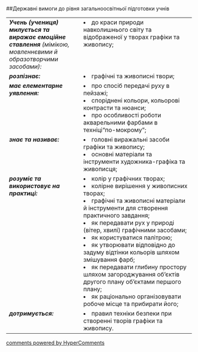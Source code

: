 <div id="hypercomments_widget" class="js-hypercomments-widget invisible"></div>

##Державні вимоги до рівня загальноосвітньої підготовки учнів

<table>
<tbody>
<tr>
<td width="40%" style="vertical-align:top !important;">
<i><b>Учень (учениця) милується та виражає емоційне ставлення</b> (мімікою, мовленнєвими й образотворчими засобами):</i><br>
</td>
<td style="vertical-align:top !important;">
<li>до краси природи навколишнього світу та відображеної у творах графіки та живопису;</li>
</td>
</tr>
<tr>
<td width="40%" style="vertical-align:top !important;">
<i><b>розпізнає:</b></i><br>
</td>
<td>
<li>графічні та живописні твори;</li>
</td>
</tr>
<tr>
<td width="40%" style="vertical-align:top !important;">
<i><b>має елементарне уявлення:</b></i><br>
</td>
<td>
<li>про спосіб передачі руху в пейзажі;</li>
<li>споріднені кольори, кольорові контрасти та нюанси;</li>
<li>про особливості роботи акварельними фарбами в техніці“по-мокрому”;</li>
</td>
</tr>
<tr>
<td width="40%" style="vertical-align:top !important;">
<i><b>знає та називає:</b></i><br>
</td>
<td>
<li>головні виражальні засоби графіки та живопису;</li>
<li>основні матеріали та інструменти художника-графіка та живописця;</li>
</td>
</tr>
<tr>
<td width="40%" style="vertical-align:top !important;">
<i><b>розуміє та використовує на практиці:</b></i><br>
</td>
<td>
<li>колір у графічних творах;</li>
<li>колірне вирішення у живописних творах;</li>
<li>графічні та живописні матеріали й інструменти для створення практичного завдання;</li>
<li>як передавати рух у природі (вітер, хвилі) графічними засобами;</li>
<li>як користуватися палітрою;</li>
<li>як утворювати відповідно до задуму відтінки кольорів шляхом змішування фарб;</li>
<li>як передавати глибину простору шляхом загороджування об’єктів другого плану об’єктами першого плану;</li>
<li>як раціонально організовувати робоче місце та прибирати його;</li>
</td>
</tr>
<tr>
<td width="40%" style="vertical-align:top !important;">
<i><b>дотримується:</b></i><br>
</td>
<td>
<li>правил техніки безпеки при створенні творів графіки та живопису.</li>
</td>
</tr>
</tbody>
</table>


<div class="js-hypercomments-container">
    <a href="http://hypercomments.com" class="hc-link" title="comments widget">comments powered by HyperComments</a>
</div>